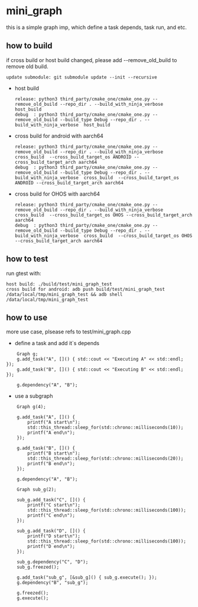 # mini_graph

this is a simple graph imp, which define a task depends, task run, and etc.

## how to build

if cross build or host build changed, please add --remove_old_build to remove old build.

```
update submodule: git submodule update --init --recursive
```

- host build
  ```
  release: python3 third_party/cmake_one/cmake_one.py --remove_old_build --repo_dir . --build_with_ninja_verbose  host_build
  debug  : python3 third_party/cmake_one/cmake_one.py --remove_old_build --build_type Debug --repo_dir . --build_with_ninja_verbose  host_build
  ```
- cross build for android with aarch64
  ```
  release: python3 third_party/cmake_one/cmake_one.py --remove_old_build --repo_dir . --build_with_ninja_verbose  cross_build  --cross_build_target_os ANDROID --cross_build_target_arch aarch64
  debug  : python3 third_party/cmake_one/cmake_one.py --remove_old_build --build_type Debug --repo_dir . --build_with_ninja_verbose  cross_build  --cross_build_target_os ANDROID --cross_build_target_arch aarch64
  ```
- cross build for OHOS with aarch64
  ```
  release: python3 third_party/cmake_one/cmake_one.py --remove_old_build --repo_dir . --build_with_ninja_verbose  cross_build  --cross_build_target_os OHOS --cross_build_target_arch aarch64
  debug  : python3 third_party/cmake_one/cmake_one.py --remove_old_build --build_type Debug --repo_dir . --build_with_ninja_verbose  cross_build  --cross_build_target_os OHOS --cross_build_target_arch aarch64
  ```

## how to test

run gtest with:

```
host build: ./build/test/mini_graph_test
cross build for android: adb push build/test/mini_graph_test /data/local/tmp/mini_graph_test && adb shell /data/local/tmp/mini_graph_test
```

## how to use

more use case, plsease refs to test/mini_graph.cpp

- define a task and add it`s depends

```
    Graph g;
    g.add_task("A", []() { std::cout << "Executing A" << std::endl; });
    g.add_task("B", []() { std::cout << "Executing B" << std::endl; });

    g.dependency("A", "B");

```

- use a subgraph

```
    Graph g(4);                                                                                                                                                                                                                           
                                                                                                                                                                                                                                          
    g.add_task("A", []() {
        printf("A start\n");
        std::this_thread::sleep_for(std::chrono::milliseconds(10));
        printf("A end\n");
    });

    g.add_task("B", []() {
        printf("B start\n");
        std::this_thread::sleep_for(std::chrono::milliseconds(20));
        printf("B end\n");
    });

    g.dependency("A", "B");

    Graph sub_g(2);

    sub_g.add_task("C", []() {
        printf("C start\n");
        std::this_thread::sleep_for(std::chrono::milliseconds(100));
        printf("C end\n");
    });

    sub_g.add_task("D", []() {
        printf("D start\n");
        std::this_thread::sleep_for(std::chrono::milliseconds(100));
        printf("D end\n");
    });

    sub_g.dependency("C", "D");
    sub_g.freezed();

    g.add_task("sub_g", [&sub_g]() { sub_g.execute(); });
    g.dependency("B", "sub_g");

    g.freezed();
    g.execute();

```
